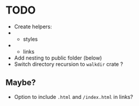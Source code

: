 # TODO

- Create helpers:
- - styles
- - links
- Add nesting to public folder (below)
- Switch directory recursion to `walkdir` crate ?

## Maybe?

- Option to include `.html` and `/index.html` in links?
